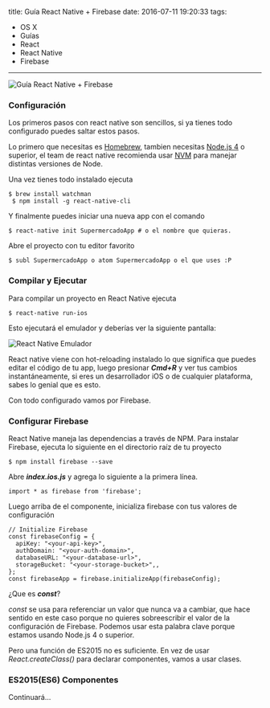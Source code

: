 title: Guía React Native + Firebase
date: 2016-07-11 19:20:33
tags:
- OS X
- Guías
- React
- React Native
- Firebase
---


![Guía React Native + Firebase](/images/firebase-react.png) 
### Configuración

Los primeros pasos con react native son sencillos, si ya tienes todo configurado puedes saltar estos pasos. 

Lo primero que necesitas es [Homebrew](http://brew.sh/), tambien necesitas [Node.js 4](https://nodejs.org/en/) o superior, el team de react native recomienda usar [NVM](https://github.com/creationix/nvm#installation) para manejar distintas versiones de Node. 

<!--more-->

Una vez tienes todo instalado ejecuta

    $ brew install watchman
     $ npm install -g react-native-cli

Y finalmente puedes iniciar una nueva app con el comando

    $ react-native init SupermercadoApp # o el nombre que quieras. 

Abre el proyecto con tu editor favorito

    $ subl SupermercadoApp o atom SupermercadoApp o el que uses :P

### Compilar y Ejecutar

Para compilar un proyecto en React Native ejecuta

    $ react-native run-ios

Esto ejecutará el emulador y deberías ver la siguiente pantalla:

![React Native Emulador](/images/rn-blank-app.png)

React native viene con hot-reloading instalado lo que significa que puedes editar el código de tu app, luego presionar ***Cmd+R*** y ver tus cambios instantáneamente, si eres un desarrollador iOS o de cualquier plataforma, sabes lo genial que es esto.

Con todo configurado vamos por Firebase.

### Configurar Firebase

React Native maneja las dependencias a través de NPM. Para instalar Firebase, ejecuta lo siguiente en el directorio raíz de tu proyecto

    $ npm install firebase --save

Abre ***index.ios.js*** y agrega lo siguiente a la primera línea.

    import * as firebase from 'firebase';

Luego arriba de el componente, inicializa firebase con tus valores de configuración

```
// Initialize Firebase
const firebaseConfig = {
  apiKey: "<your-api-key>",
  authDomain: "<your-auth-domain>",
  databaseURL: "<your-database-url>",
  storageBucket: "<your-storage-bucket>",,
};
const firebaseApp = firebase.initializeApp(firebaseConfig);
```

¿Que es ***const***?

*const* se usa para referenciar un valor que nunca va a cambiar, que hace sentido en este caso porque no quieres sobreescribir el valor de la configuración de Firebase. Podemos usar esta palabra clave porque estamos usando Node.js 4 o superior. 

Pero una función de ES2015 no es suficiente. En vez de usar *React.createClass()* para declarar componentes, vamos a usar clases.

### ES2015(ES6) Componentes 

Continuará...



